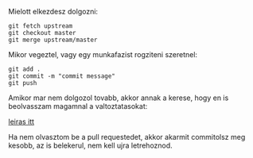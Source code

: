Mielott elkezdesz dolgozni:

```
git fetch upstream
git checkout master
git merge upstream/master
```

Mikor vegeztel, vagy egy munkafazist rogziteni szeretnel:

```
git add .
git commit -m "commit message"
git push
```

Amikor mar nem dolgozol tovabb, akkor annak a kerese, hogy en is beolvasszam magamnal a valtoztatasokat:

[leiras itt](https://help.github.com/articles/creating-a-pull-request-from-a-fork/)

Ha nem olvasztom be a pull requestedet, akkor akarmit commitolsz meg kesobb, az is belekerul, nem kell ujra letrehoznod.


